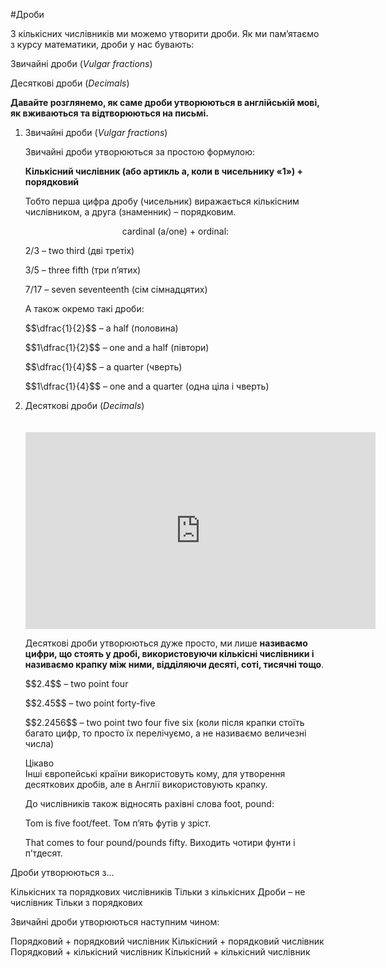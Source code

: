#Дроби

<p>З кількісних числівників ми можемо утворити дроби. Як ми пам’ятаємо з курсу математики, дроби у нас бувають:</p>

<p><span class="p1">Звичайні дроби</span> (<i>Vulgar fractions</i>)</p>

<p><span class="p1">Десяткові дроби</span> (<i>Decimals</i>)</p>

<p><b>Давайте розглянемo, як саме дроби утворюються в англійській мові, як вживаються та відтворюються на письмі.</b></p>

<ol>
<li><span class="p1">Звичайні дроби</span> (<i>Vulgar fractions</i>)</li>
<p>Звичайні дроби утворюються за простою формулою:</p>
<p><b>Кількісний числівник (або артикль a, коли в чисельнику «1») + порядковий</b></p>
<p>Тобто перша цифра дробу (чисельник) виражається кількісним числівником, а друга (знаменник) – порядковим.</p>
<p align="center"><span class="p1">cardinal  (a/one) +  ordinal:</span></p>
<p>2/3 – two third (дві третіх)</p>
<p>3/5 – three fifth (три п’ятих)</p>
<p>7/17 – seven seventeenth (сім сімнадцятих)</p>
<p>А також окремо такі дроби:</p>
<p>$$\dfrac{1}{2}$$ – a half (половина)</p>
<p>$$1\dfrac{1}{2}$$ – one and a half (півтори)</p>
<p>$$\dfrac{1}{4}$$ – a quarter (чверть)</p>
<p>$$1\dfrac{1}{4}$$ – one and a quarter (одна ціла і чверть)</p>
<li><span class="p1">Десяткові дроби</span> (<i>Decimals</i>)</li>
<br>
<br>

<div class="fluidMedia">
<iframe align="center" width="560" height="315" src="https://www.youtube.com/embed/udrIEp2m2LE" frameborder="0" allowfullscreen></iframe>
</div>
<div class="popup">
</div>

<p>Десяткові дроби утворюються дуже просто, ми лише <b>називаємо цифри, що стоять у дробі, використовуючи кількісні числівники і називаємо крапку між ними, відділяючи десяті, соті, тисячні тощо</b>.</p>
<p>$$2.4$$ – two point four</p>
<p>$$2.45$$ – two point forty-five</p>
<p>$$2.2456$$ – two point two four five six (коли після крапки стоїть багато цифр, то просто їх перелічуємо, а не називаємо величезні числа)</p>
<div class="eoz-wrap">
<span class="eoz">Цікаво</span>
<div class="eoz-text">
Інші європейські країни використовуть кому, для утворення десяткових дробів, але в Англії використовують крапку.
</div>
</div>
<p>До числівників також відносять рахівні слова foot, pound:</p>
<p>Tom is five foot/feet. Том п’ять футів у зріст.</p>
<p>That comes to four pound/pounds fifty. Виходить чотири фунти і п’тдесят.</p>
</ol>

<quiz correctLabel="correct" incorrectLabel="incorrect" checkLabel="check">
    <question text="">
        <p>Дроби утворюються з...</p>
        <answer>Кількісних та порядкових числівників</answer>
        <answer correct>Тільки з кількісних</answer>
        <answer>Дроби – не числівник</answer>
        <answer>Тільки з порядкових</answer>
    </question>
    <question text="">
        <p>Звичайні дроби утворюються наступним чином:</p>
        <answer>Порядковий + порядковий числівник</answer>
        <answer correct>Кількісний + порядковий числівник</answer>
        <answer>Порядковий + кількісний числівник</answer>
        <answer>Кількісний + кількісний числівник</answer>
    </question>
</quiz>    
